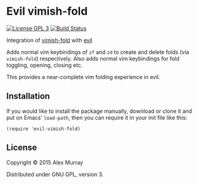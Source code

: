 # Evil vimish-fold

[![License GPL 3](https://img.shields.io/badge/license-GPL_3-green.svg)](http://www.gnu.org/licenses/gpl-3.0.txt)
[![Build Status](https://travis-ci.org/alexmurray/evil-vimish-fold.svg?branch=master)](https://travis-ci.org/alexmurray/evil-vimish-fold)

Integration of [vimish-fold](https://github.com/mrkkrp/vimish-fold) with [evil](https://bitbucket.org/lyro/evil/wiki/Home)

Adds normal vim keybindings of `zf` and `zd` to create and delete folds (via
`vimish-fold`) respectively. Also adds normal vim keybindings for fold toggling,
opening, closing etc.

This provides a near-complete vim folding experience in evil.


## Installation

If you would like to install the package manually, download or clone it and
put on Emacs' `load-path`, then you can require it in your init file like
this:

```emacs-lisp
(require 'evil-vimish-fold)
```


## License

Copyright © 2015 Alex Murray

Distributed under GNU GPL, version 3.
